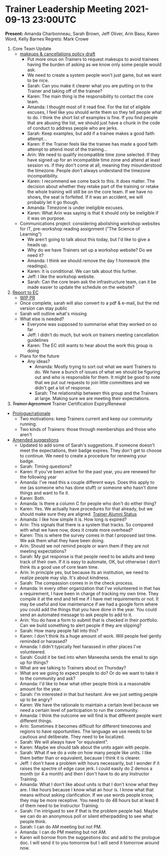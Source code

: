 # Trainer Leadership Meeting 2021-09-13 23:00UTC

**Present:** Amanda Charbonneau, Sarah Brown, Jeff Oliver, Arin Basu, Karen Word, Kelly Barnes
Regrets: Mark Crowe

1. Core Team Update
    - [makeups & cancellations policy draft](https://docs.google.com/document/d/1P1bdgIR6y8CMJX_iELRW7P15I2nzpWJ7kaOszHum1Dk/edit)
        - Put more onus on Trainers to request makeups to avoid trainees having the burden of asking as we know only some people would ask.
        - We need to create a system people won't just game, but we want to be nice.
        - Sarah: Can you make it clearer what you are putting on to the Trainer and taking off of the trainee?
        - Karen: The main thing is the responsibility to contact the core team.
        - Amanda: I thought most of it read fine. For the list of eligible excuses, I feel like you should write them so they tell people what to do. I think the short list of examples is fine. If you find people that are abusing the list, we should just have a chunk in the code of conduct to address people who are jerks.
        - Sarah: Keep examples, but add if a trainee makes a good faith attempt...
        - Karen: If the Trainer feels like the trainee has made a good faith attempt to attend most of the training...
        - Arin: We need to qualify incompatible time zone selected. If they have signed up for an incompatible time zone and attend at least session vs. if they don't come at all, meaning they misunderstood the timezone. People don't always understand the timezone incompatibility.
        - Karen: I recommend we come back to this. It does matter. The decision about whether they retake part of the training or retake the whole training will still be on the core team. If we have no shows, the seat is forfeited. If it was an accident, we will probably let it go though.
        - Amanda: Timezone is under ineligible excuses.
        - Karen: What Arin was saying is that it should only be ineligible if it was on purpose.
    - Communications project: considering abolishing workshop websites for IT, pre-workshop reading assignment ("The Science of Learning")
        - We aren't going to talk about this today, but I'd like to give a heads up.
        - Why do we have Trainers set up a workshop website? Do we need it?
        - Amanda: I think we should remove the day 1 homework (the readings).
        - Karen: It is conditional. We can talk about this further.
        - Jeff: I like the workshop website.
        - Sarah: Can the core team ask the infrastructure team, can it be made easier to update the schedule on the website?
2. [Report to EC](https://github.com/carpentries/trainers/issues/89)
    - [WIP PR](https://github.com/carpentries/trainers/pull/133)
    - Once complete, sarah will also convert to a pdf & e-mail, but the md version can stay public
    - Sarah will outline what's missing
    - What else is needed?
        - Everyone was supposed to summarise what they worked on so far
        - Jeff: I didn't do much, but work on trainers meeting cancellation guidelines
        - Karen: The EC still wants to hear about the work this group is doing
    - Plans for the future
        - Any ideas?
            - Amanda: Mostly trying to sort out what we want Trainers to do. We have a bunch of issues of what we should be figuring out and who is responsible for them. It might be good to note that we put out requests to join little committees and we didn't get a lot of response.
            - Sarah: The relationship between this group and the Trainers at large. Making sure we are meeting their expectations.
3. ~~Trainer Agreement~~ Trainer Certification Expiry/Renewal
- [Prologue/rationale](https://docs.google.com/document/d/1cgm1sNVHSn3y_69LArALEyjSLI0pgNpSGW_ye9I1TDo/edit?usp=sharing)
    - Two motivations: keep Trainers current and keep our community running.
    - Two kinds of Trainers: those through memberships and those who aren't
- [Amended suggestions](https://docs.google.com/document/d/1PdLZhRU9ldwKsUMkUMkbsTC0jAxRJhs6Y1WSvrtBRKk/edit?usp=sharing)
    - Updated to add some of Sarah's suggestions. If someone doesn't meet the expectations, their badge expires. They don't get to choose to continue. We need to create a procedure for renewing your badge.
    - Sarah: Timing questions?
    - Karen: If you've been active for the past year, you are renewed for the following year
    - Amanda: I've read this a couple different ways. Does this apply to me (as someone who has done stuff) or someone who hasn't done things and want to fix it.
    - Karen: Both.
    - Amanda: Is there a column C for people who don't do either thing?
    - Karen: Yes. We actually have procedures for that already, but we should make sure they are aligned. [Trainer Alumni Status](https://docs.carpentries.org/topic_folders/instructor_training/duties_agreement.html#trainer-alumni-status)
    - Amanda: I like how simple it is. How long is expired?
    - Arin: This signals that there is a system that tracks. So compared with what we have now, does it create more overhead?
    - Karen: This is where the survey comes in that I proposed last time. We ask them what they have been doing.
    - Arin: Should we not remind people or warn them if they are not meeting expectations?
    - Sarah: My gut response is that people need to be adults and keep track of their own. If it is easy to automate, OK, but otherwise I don't think its a good use of core team time.
    - Arin: In principle yes, but because its an institution, we need to realize people may slip. It's about kindness.
    - Sarah: The compassion comes in in the check process.
    - Amanda: In every other organization that I've volunteered in that has a requirement, I have been in charge of tracking my own time. They compile it at the end and tell me if I have met requirements or not. It may be useful and low maintenance if we had a google form where you could add the things that you have done in the year. You could send an automated message to ask people to add to it.
    - Arin: You do have a form to submit that is checked in their portfolio. Can we build something to alert people if they are slipping?
    - Sarah: How many people fall into this?
    - Karen: I don't think its a huge amount of work. Will people feel gently reminded or harassed?
    - Amanda: I didn't typically feel harassed in other places I've volunteered.
    - Sarah: Could it be tied into when Maneesha sends the email to sign up for things?  
    - What are we talking to Trainers about on Thursday?
    - What are we going to expect people to do? Or do we want to take it to the community and ask?
    - Amanda: I'd like to hear what other people think is a reasonable amount for the year.
    - Sarah: I'm interested in that but hesitant. Are we just setting people up to be angry?
    - Karen: We have the rationale to maintain a certain level because we need a certain level of participation to run the community.
    - Amanda: I think the outcome we will find is that different people want different things.
    - Arin: Sometimes it becomes difficult for different timezones and regions to have opportunities. The language we use needs to be cautious and deliberate. They need to be localized.
    - Sarah: We will always have "or equivalent".
    - Karen: Maybe we should talk about the units again with people.
    - Sarah: What if we do a vote on how many people like units. I like them better than or equivalent, because I think it is clearer.
    - Jeff: I don't have a problem with hours necessarily, but I wonder if it raises the spectre of edge case jerk. I could easily do 2 demos a month (or 4 a month) and then I don't have to do any Instructor Training.
    - Amanda: What I don't like about units is that I don't know what they are. I like hours because I know what an hour is. I know what that means without asking clarification. If we use words people know, they may be more receptive. You need to do 48 hours but at least 8 of them need to be Instructor Training.
    - Sarah: I'm intrigued to see if that is the problem people had. Maybe we can do an anonymous poll or silent etherpadding to see what people think.
    - Sarah: I can do AM meeting but not PM.
    - Amanda: I can do PM meeting but not AM.
    - Karen will borrow from the suggestions doc and add to the prologue doc. I will send it to you tomorrow but I will send it tomorrow around now.
